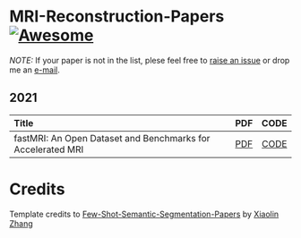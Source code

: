 # MRI-Reconstruction-Papers [![Awesome](https://awesome.re/badge.svg)](https://awesome.re)

*NOTE:* If your paper is not in the list, plese feel free to [raise an issue](https://github.com/jkkronk/MRI-Reconstruction-Papers/issues) or drop me an [e-mail](mailto:jonatank@ee.ethz.ch?subject=[GitHub]%mri_recon%papers).

## 2021
| Title | PDF | CODE |
| :-----|:---:|:----:|
| fastMRI: An Open Dataset and Benchmarks for Accelerated MRI |[PDF](https://arxiv.org/pdf/1811.08839.pdf) | [CODE](https://github.com/facebookresearch/fastMRI/) |

# Credits 
Template credits to [Few-Shot-Semantic-Segmentation-Papers](https://github.com/xiaomengyc/Few-Shot-Semantic-Segmentation-Papers) by [Xiaolin Zhang](https://github.com/xiaomengyc) 
